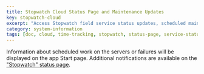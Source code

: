 ```yaml
---
title: Stopwatch Cloud Status Page and Maintenance Updates
key: stopwatch-cloud
excerpt: "Access Stopwatch field service status updates, scheduled maintenance notifications, and system status information via dedicated status page."
category: system-information
tags: [doc, cloud, time-tracking, stopwatch, status-page, service-status, maintenance, monitoring]
---
```


Information about scheduled work on the servers or failures will be displayed on the app Start page. Additional notifications are available on the ["Stopwatch" status page](https://stopwatch.statuspage.io).

